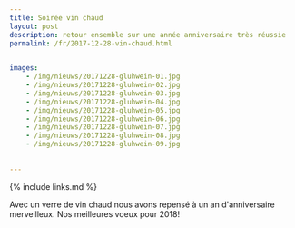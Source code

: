 ```yaml
---
title: Soirée vin chaud
layout: post
description: retour ensemble sur une année anniversaire très réussie
permalink: /fr/2017-12-28-vin-chaud.html

    
images: 
    - /img/nieuws/20171228-gluhwein-01.jpg
    - /img/nieuws/20171228-gluhwein-02.jpg
    - /img/nieuws/20171228-gluhwein-03.jpg
    - /img/nieuws/20171228-gluhwein-04.jpg
    - /img/nieuws/20171228-gluhwein-05.jpg
    - /img/nieuws/20171228-gluhwein-06.jpg
    - /img/nieuws/20171228-gluhwein-07.jpg
    - /img/nieuws/20171228-gluhwein-08.jpg
    - /img/nieuws/20171228-gluhwein-09.jpg
    
    
---
```


{% include links.md %}

Avec un verre de vin chaud nous avons repensé à un an d'anniversaire merveilleux. Nos meilleures voeux pour 2018!
